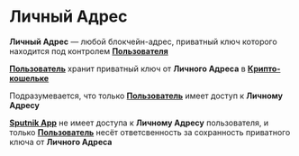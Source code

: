 # Личный Адрес

**Личный Адрес** — любой блокчейн-адрес, приватный ключ которого находится под контролем [**Пользователя**](polzovatel.md)&#x20;

[**Пользователь**](polzovatel.md) хранит приватный ключ от **Личного Адреса** в [**Крипто-кошельке**](kripto-koshelek.md)

Подразумевается, что только [**Пользователь**](polzovatel.md) имеет доступ к **Личному Адресу**

[**Sputnik App**](sputnik-app.md) не имеет доступа к **Личному Адресу** пользователя, и только [**Пользователь**](polzovatel.md) несёт ответсвенность за сохранность приватного ключа от **Личного Адреса**
